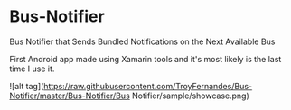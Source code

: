 # Bus-Notifier
Bus Notifier that Sends Bundled Notifications on the Next Available Bus

First Android app made using Xamarin tools and it's most likely is the last time I use it.

![alt tag](https://raw.githubusercontent.com/TroyFernandes/Bus-Notifier/master/Bus-Notifier/Bus Notifier/sample/showcase.png)
